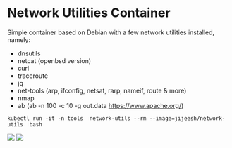 Network Utilities Container
===========================

Simple container based on Debian with a few network utilities installed, namely:

  - dnsutils
  - netcat (openbsd version)
  - curl
  - traceroute
  - jq
  - net-tools (arp, ifconfig, netsat, rarp, nameif, route & more)
  - nmap
  - ab (ab -n 100 -c 10 -g out.data https://www.apache.org/)
```
kubectl run -it -n tools  network-utils --rm --image=jijeesh/network-utils  bash
```
<a href="http://microbadger.com/#/images/amouat/network-utils" title="Get your own version badge on microbadger.com"><img src="https://images.microbadger.com/badges/version/amouat/network-utils.svg"></a> <a href="http://microbadger.com/#/images/amouat/network-utils" title="Get your own image badge on microbadger.com"><img src="https://images.microbadger.com/badges/image/amouat/network-utils.svg"></a>
